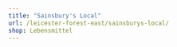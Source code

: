 ```yaml
---
title: "Sainsbury's Local"
url: /leicester-forest-east/sainsburys-local/
shop: Lebensmittel
---
```

